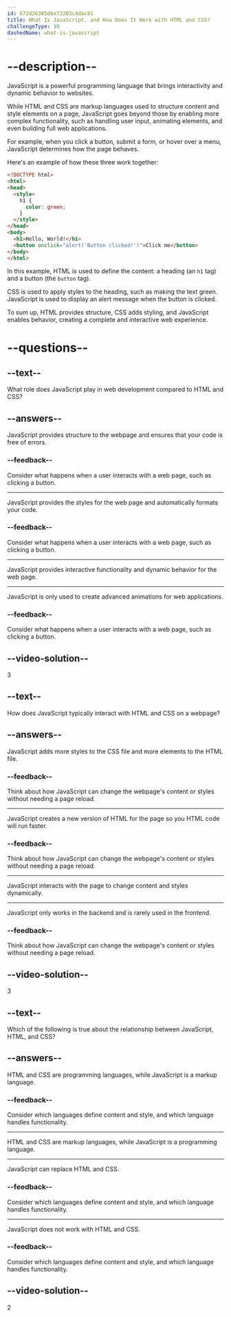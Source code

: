 ```yaml
---
id: 672d26385dbe73203c4dac81
title: What Is JavaScript, and How Does It Work with HTML and CSS?
challengeType: 19
dashedName: what-is-javascript
---
```


# --description--

JavaScript is a powerful programming language that brings interactivity and dynamic behavior to websites.

While HTML and CSS are markup languages used to structure content and style elements on a page, JavaScript goes beyond those by enabling more complex functionality, such as handling user input, animating elements, and even building full web applications.

For example, when you click a button, submit a form, or hover over a menu, JavaScript determines how the page behaves.

Here's an example of how these three work together:

```html
<!DOCTYPE html>
<html>
<head>
  <style>
    h1 {
      color: green;
    }
  </style>
</head>
<body>
  <h1>Hello, World!</h1>
  <button onclick="alert('Button clicked!')">Click me</button>
</body>
</html>
```

In this example, HTML is used to define the content: a heading (an `h1` tag) and a button (the `button` tag).

CSS is used to apply styles to the heading, such as making the text green. JavaScript is used to display an alert message when the button is clicked.

To sum up, HTML provides structure, CSS adds styling, and JavaScript enables behavior, creating a complete and interactive web experience.

# --questions--

## --text--

What role does JavaScript play in web development compared to HTML and CSS?

## --answers--

JavaScript provides structure to the webpage and ensures that your code is free of errors.

### --feedback--

Consider what happens when a user interacts with a web page, such as clicking a button.

---

JavaScript provides the styles for the web page and automatically formats your code.

### --feedback--

Consider what happens when a user interacts with a web page, such as clicking a button.

---

JavaScript provides interactive functionality and dynamic behavior for the web page.

---

JavaScript is only used to create advanced animations for web applications.

### --feedback--

Consider what happens when a user interacts with a web page, such as clicking a button.

## --video-solution--

3

## --text--

How does JavaScript typically interact with HTML and CSS on a webpage?

## --answers--

JavaScript adds more styles to the CSS file and more elements to the HTML file.

### --feedback--

Think about how JavaScript can change the webpage's content or styles without needing a page reload.

---

JavaScript creates a new version of HTML for the page so you HTML code will run faster.

### --feedback--

Think about how JavaScript can change the webpage's content or styles without needing a page reload.

---

JavaScript interacts with the page to change content and styles dynamically.

---

JavaScript only works in the backend and is rarely used in the frontend.

### --feedback--

Think about how JavaScript can change the webpage's content or styles without needing a page reload.

## --video-solution--

3

## --text--

Which of the following is true about the relationship between JavaScript, HTML, and CSS?

## --answers--

HTML and CSS are programming languages, while JavaScript is a markup language.

### --feedback--

Consider which languages define content and style, and which language handles functionality.

---

HTML and CSS are markup languages, while JavaScript is a programming language.

---

JavaScript can replace HTML and CSS.

### --feedback--

Consider which languages define content and style, and which language handles functionality.

---

JavaScript does not work with HTML and CSS.

### --feedback--

Consider which languages define content and style, and which language handles functionality.

## --video-solution--

2
